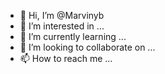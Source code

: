 - 👋 Hi, I’m @Marvinyb
- 👀 I’m interested in ...
- 🌱 I’m currently learning ...
- 💞️ I’m looking to collaborate on ...
- 📫 How to reach me ...

<!---
Marvinyb/Marvinyb is a ✨ special ✨ repository because its `README.md` (this file) appears on your GitHub profile.
You can click the Preview link to take a look at your changes.
--->
